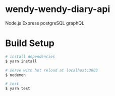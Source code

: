 # wendy-wendy-diary-api
Node.js
Express
postgreSQL
graphQL


# Build Setup
``` bash
# install dependencies
$ yarn install

# serve with hot reload at localhost:3003
$ nodemon

# test
$ yarn test
```